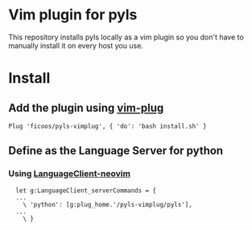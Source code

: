 # Vim plugin for pyls
This repository installs pyls locally as a vim plugin so you don't
have to manually install it on every host you use.

# Install

## Add the plugin using [vim-plug](https://github.com/junegunn/vim-plug)

```viml
Plug 'ficoos/pyls-vimplug', { 'do': 'bash install.sh' }
```

## Define as the Language Server for python

### Using [LanguageClient-neovim](https://github.com/autozimu/LanguageClient-neovim)

```viml
  let g:LanguageClient_serverCommands = {
  ...
    \ 'python': [g:plug_home.'/pyls-vimplug/pyls'],
  ...
    \ }
```
